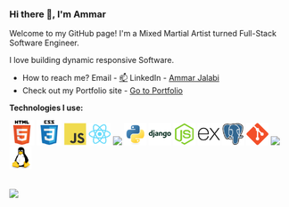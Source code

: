 ### Hi there 👋, I'm Ammar 
Welcome to my GitHub page! I'm a Mixed Martial Artist turned Full-Stack Software Engineer.

I love building dynamic responsive Software.

- How to reach me? Email - [📫](https://mail.google.com/mail/?view=cm&fs=1&to=ammar.code01@gmail.com) LinkedIn - [Ammar Jalabi](https://www.linkedin.com/in/ammar-jalabi-685a78114/) 
- Check out my Portfolio site - [Go to Portfolio](https://ammarcode.github.io/Portfolio/)

**Technologies I use:**

<p><img height="45" src="https://raw.githubusercontent.com/devicons/devicon/master/icons/html5/html5-original-wordmark.svg">
<img height="45" src="https://raw.githubusercontent.com/devicons/devicon/master/icons/css3/css3-original-wordmark.svg">
<img height="40" src="https://raw.githubusercontent.com/devicons/devicon/master/icons/javascript/javascript-original.svg">
<img height="40" src="https://raw.githubusercontent.com/devicons/devicon/master/icons/react/react-original.svg">
<img height="40" src="https://camo.githubusercontent.com/bdedcbc949feefecc3ff98f7e655ee8151b522e2f32196c648620f5366d909d5/68747470733a2f2f63646e2e6a7364656c6976722e6e65742f67682f64657669636f6e732f64657669636f6e2f69636f6e732f7461696c77696e646373732f7461696c77696e646373732d706c61696e2e737667">
<img height="40" src="https://raw.githubusercontent.com/devicons/devicon/master/icons/python/python-original.svg">
<img height="40" src="https://raw.githubusercontent.com/github/explore/80688e429a7d4ef2fca1e82350fe8e3517d3494d/topics/django/django.png">
<img height="40" src="https://raw.githubusercontent.com/devicons/devicon/master/icons/nodejs/nodejs-original.svg">
<img height="40" style="background: white" src="https://raw.githubusercontent.com/devicons/devicon/master/icons/express/express-original.svg">
<img height="40" src="https://raw.githubusercontent.com/devicons/devicon/master/icons/postgresql/postgresql-original.svg">
<img height="40" src="https://raw.githubusercontent.com/devicons/devicon/master/icons/git/git-original.svg">
<img height="40" src="https://camo.githubusercontent.com/5fa137d222dde7b69acd22c6572a065ce3656e6ffa1f5e88c1b5c7a935af3cc6/68747470733a2f2f63646e2e6a7364656c6976722e6e65742f67682f64657669636f6e732f64657669636f6e2f69636f6e732f7673636f64652f7673636f64652d6f726967696e616c2e737667">
<img height="40" src="https://raw.githubusercontent.com/devicons/devicon/master/icons/linux/linux-original.svg"></p>


<br />
<a href="https://github.com/AmmarCode">
  <img align="center" src="https://github-readme-stats.vercel.app/api/top-langs/?username=ammarcode&theme=&hide_langs_below=1" />
</a>


<!--
<a href="https://github.com/AmmarCode/AmmarCode">
  <img align="center" src="https://github-readme-stats.vercel.app/api/pin/?username=AmmarCode&repo=AmmarCode&theme=blue-green" />
</a>


<a href="https://github.com/AmmarCode">
 <img align="center" src="https://github-readme-stats.vercel.app/api?username=ammarcode&show_icons=true&theme=blue-green&line_height=27" alt="Ammar's github stats"/>
</a>

**AmmarCode/AmmarCode** is a ✨ _special_ ✨ repository because its `README.md` (this file) appears on your GitHub profile.

Here are some ideas to get you started:
- 🤔 I’m looking for help with ...
- 🔭 I’m currently working on ...
- 🌱 I’m currently learning ...
- 👯 I’m looking to collaborate on ...
- 💬 Ask me about ...
- ⚡ Fun fact: ...
-->


